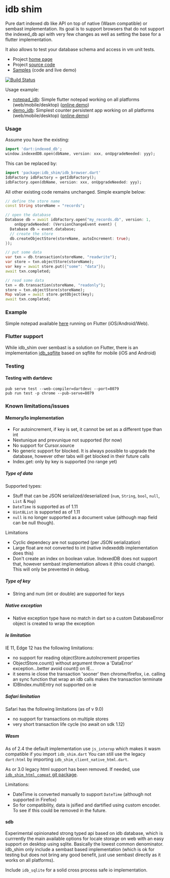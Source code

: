 # idb shim

Pure dart indexed db like API on top of native (Wasm compatible) or sembast implementation. Its goal is to support browsers that do
not support the indexed_db api with very few changes as well as setting the base for a flutter implementation.

It also  allows to test your database schema and access in vm unit tests.

* Project [home page](https://tekartik.github.io/idb_shim.dart/)
* Project [source code](https://github.com/tekartik/idb_shim.dart)
* [Samples](https://tekartik.github.io/idb_shim_samples.dart) (code and live demo)

[![Build Status](https://travis-ci.org/tekartik/idb_shim.dart.svg?branch=master)](https://travis-ci.org/tekartik/idb_shim.dart)

Usage example:
* [notepad_idb](https://github.com/alextekartik/flutter_app_example/tree/master/notepad_idb): Simple flutter notepad working on all platforms (web/mobile/desktop)
  ([online demo](https://alextekartik.github.io/flutter_app_example/notepad_idb/))
* [demo_idb](https://github.com/alextekartik/flutter_app_example/tree/master/demo_idb): Simplest counter persistent app working on all platforms (web/mobile/desktop)
  ([online demo](https://alextekartik.github.io/flutter_app_example/demo_idb/))
  

### Usage

Assume you have the existing:

```dart
import 'dart:indexed_db';
window.indexedDB.open(dbName, version: xxx, onUpgradeNeeded: yyy);
```

This can be replaced by:

```dart
import 'package:idb_shim/idb_browser.dart'
IdbFactory idbFactory = getIdbFactory();
idbFactory.open(dbName, version: xxx, onUpgradeNeeded: yyy);
```

All other existing code remains unchanged. Simple example below:

```dart
// define the store name
const String storeName = "records";

// open the database
Database db = await idbFactory.open("my_records.db", version: 1,
    onUpgradeNeeded: (VersionChangeEvent event) {
  Database db = event.database;
  // create the store
  db.createObjectStore(storeName, autoIncrement: true);
});

// put some data
var txn = db.transaction(storeName, "readwrite");
var store = txn.objectStore(storeName);
var key = await store.put({"some": "data"});
await txn.completed;

// read some data
txn = db.transaction(storeName, "readonly");
store = txn.objectStore(storeName);
Map value = await store.getObject(key);
await txn.completed;
```

### Example

Simple notepad available [here](https://github.com/alextekartik/flutter_app_example/tree/master/notepad) running on
Flutter (iOS/Android/Web).

### Flutter support

While idb_shim over sembast is a solution on Flutter, there is an implementation [idb_sqflite](https://pub.dev/packages/idb_sqflite) based on sqflite for mobile (iOS and Android)

### Testing

#### Testing with dartdevc

    pub serve test --web-compiler=dartdevc --port=8079
    pub run test -p chrome --pub-serve=8079

### Known limitations/issues

#### Memory/Io implementation

* For autoincrement, if key is set, it cannot be set as a different type than int
* Nextunique and prevunique not supported (for now)
* No support for Cursor.source
* No generic support for blocked. It is always possible to upgrade the database, however other tabs will get blocked in their future calls
* Index.get: only by key is supported (no range yet)

##### Type of data

Supported types:
* Stuff that can be JSON serialized/deserialized (`num`, `String`, `bool`, `null`, `List` & `Map`)
* `DateTime` is supported as of 1.11
* `Uint8List` is supported as of 1.11
* `null` is no longer supported as a document value (although map field can be null though).

Limitations
* Cyclic dependecy are not supported (per JSON serialization)
* Large float are not converted to int (native indexeddb implementation does this)
* Don't create an index on boolean value. IndexedDB does not support that, however sembast implementation allows it (this could change). This will only be prevented in debug.

##### Type of key

* String and num (int or double) are supported for keys

##### Native exception

* Native exception type have no match in dart so a custom DatabaseError object is created to wrap the exception

##### Ie limitation

IE 11, Edge 12 has the following limitations:

* no support for reading objectStore.autoIncrement properties
* ObjectStore.count() without argument throw a 'DataError' exception...better avoid count() on IE...
* it seems ie close the transaction 'sooner' then chrome/firefox, i.e. calling an sync function that wrap an idb calls
  makes the transaction terminate
* IDBIndex.multiEntry not supported on ie

##### Safari limitation

Safari has the following limitations (as of v 9.0)

* no support for transactions on multiple stores
* very short transaction life cycle (no await on sdk 1.12)

##### Wasm

As of 2.4 the default implementation use `js_interop` which makes it wasm compatible if you import `idb_shim.dart`
You can still use the legacy `dart:html` by importing `idb_shim_client_native_html.dart`. 

As or 3.0 legacy html support has been removed. If needed, use [`idb_shim_html_compat` git package](https://github.com/tekartik/idb_shim_more.dart/tree/main/packages/idb_shim_html_compat).

Limitations:
- DateTime is converted manually to support `DateTime` (although not supported in Firefox)
- So for compatibility, data is jsified and dartified using custom encoder. To see if this could be removed in the future.

#### sdb

Experimental opinionated strong typed api based on idb database, which is currrently
the main available options for locale storage on web with an easy support on desktop
using sqlite. Basically the lowest common denominator. idb_shim only include a sembast based implementation (which is ok
for testing but does not bring any good benefit, just use sembast directly as it works on all platforms).

Include `idb_sqlite` for a solid cross process safe io implementation.